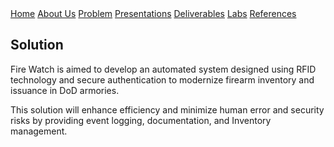 <div class="button-group">
    <a href="./" class="button primary">Home</a>
    <a href="./about-us.html" class="button">About Us</a>
    <a href="./problem.html" class="button">Problem</a>
    <a href="./presentations.html" class="button">Presentations</a>
    <a href="./deliverables.html" class="button">Deliverables</a>
    <a href="./lab.html" class="button">Labs</a>
    <a href="./references.html" class="button">References</a>


</div>

## Solution

Fire Watch is aimed to develop an automated system designed using RFID technology and secure authentication to modernize firearm inventory and issuance in
DoD armories. 

This solution will enhance efficiency and minimize human error and security risks by providing event logging, documentation, and
Inventory management.



